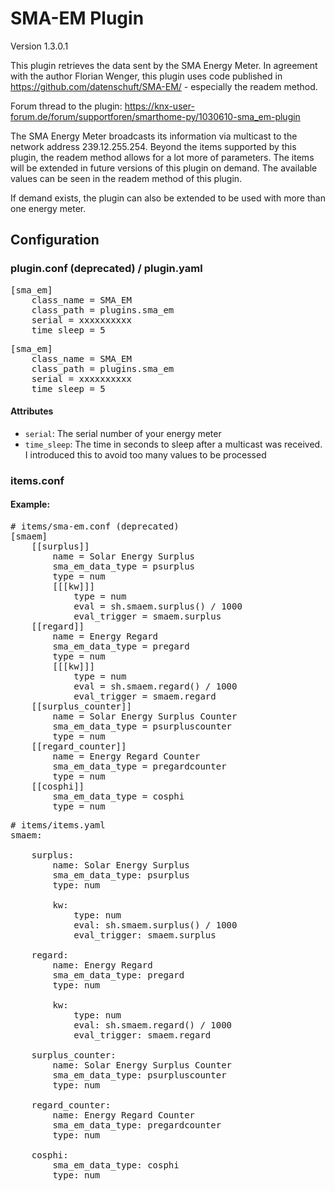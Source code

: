 # SMA-EM Plugin

Version 1.3.0.1

This plugin retrieves the data sent by the SMA Energy Meter.
In agreement with the author Florian Wenger, this plugin uses code published in
https://github.com/datenschuft/SMA-EM/ - especially the readem method.

Forum thread to the plugin: https://knx-user-forum.de/forum/supportforen/smarthome-py/1030610-sma_em-plugin

The SMA Energy Meter broadcasts its information via multicast to the network address 239.12.255.254. Beyond the items
supported by this plugin, the readem method allows for a lot more of parameters. The items will be extended in future
versions of this plugin on demand. The available values can be seen in the readem method of this plugin.

If demand exists, the plugin can also be extended to be used with more than one energy meter.

## Configuration

### plugin.conf (deprecated) / plugin.yaml
<pre>
[sma_em]
    class_name = SMA_EM
    class_path = plugins.sma_em
    serial = xxxxxxxxxx
    time_sleep = 5
</pre>

<pre>
[sma_em]
    class_name = SMA_EM
    class_path = plugins.sma_em
    serial = xxxxxxxxxx
    time_sleep = 5
</pre>

#### Attributes
  * `serial`: The serial number of your energy meter
  * `time_sleep`: The time in seconds to sleep after a multicast was received. I introduced this to avoid too many values to be processed

### items.conf

#### Example:
<pre>
# items/sma-em.conf (deprecated)
[smaem]
    [[surplus]]
        name = Solar Energy Surplus
        sma_em_data_type = psurplus
        type = num
        [[[kw]]]
			type = num
			eval = sh.smaem.surplus() / 1000
			eval_trigger = smaem.surplus
    [[regard]]
        name = Energy Regard
        sma_em_data_type = pregard
        type = num
		[[[kw]]]
			type = num
			eval = sh.smaem.regard() / 1000
			eval_trigger = smaem.regard
	[[surplus_counter]]
        name = Solar Energy Surplus Counter
        sma_em_data_type = psurpluscounter
        type = num
    [[regard_counter]]
        name = Energy Regard Counter
        sma_em_data_type = pregardcounter
        type = num
	[[cosphi]]
	    sma_em_data_type = cosphi
	    type = num
</pre>

<pre>
# items/items.yaml
smaem:

    surplus:
        name: Solar Energy Surplus
        sma_em_data_type: psurplus
        type: num

        kw:
            type: num
            eval: sh.smaem.surplus() / 1000
            eval_trigger: smaem.surplus

    regard:
        name: Energy Regard
        sma_em_data_type: pregard
        type: num

        kw:
            type: num
            eval: sh.smaem.regard() / 1000
            eval_trigger: smaem.regard

    surplus_counter:
        name: Solar Energy Surplus Counter
        sma_em_data_type: psurpluscounter
        type: num

    regard_counter:
        name: Energy Regard Counter
        sma_em_data_type: pregardcounter
        type: num

    cosphi:
        sma_em_data_type: cosphi
        type: num
</pre>